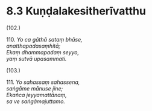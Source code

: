 # 8.3 Kuṇḍalakesitherīvatthu

(102.)

110\. _Yo ca gāthā sataṃ bhāse,_  
_anatthapadasaṃhitā;_  
_Ekaṃ dhammapadaṃ seyyo,_  
_yaṃ sutvā upasammati._  

(103.)

111\. _Yo sahassaṃ sahassena,_  
_saṅgāme mānuse jine;_  
_Ekañca jeyyamattānaṃ,_  
_sa ve saṅgāmajuttamo._

